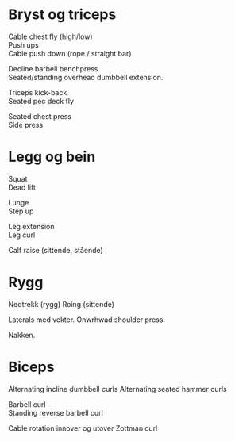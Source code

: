 # Bryst og triceps
Cable chest fly (high/low)  
Push ups  
Cable push down (rope / straight bar)

Decline barbell benchpress  
Seated/standing overhead dumbbell extension.  

Triceps kick-back  
Seated pec deck fly

Seated chest press  
Side press  

# Legg og bein
Squat  
Dead lift  

Lunge  
Step up  

Leg extension  
Leg curl  

Calf raise (sittende, stående)

# Rygg

Nedtrekk (rygg) 
Roing (sittende) 

Laterals med vekter. 
Onwrhwad shoulder press.

Nakken. 

# Biceps 

Alternating incline dumbbell curls 
Alternating seated hammer curls  

Barbell curl  
Standing reverse barbell curl  

Cable rotation innover og utover 
Zottman curl  

